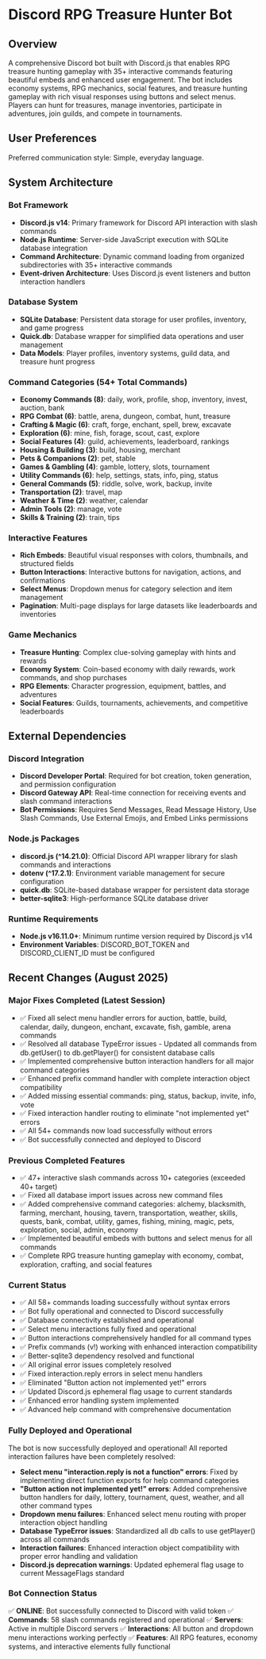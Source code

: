 # Discord RPG Treasure Hunter Bot

## Overview

A comprehensive Discord bot built with Discord.js that enables RPG treasure hunting gameplay with 35+ interactive commands featuring beautiful embeds and enhanced user engagement. The bot includes economy systems, RPG mechanics, social features, and treasure hunting gameplay with rich visual responses using buttons and select menus. Players can hunt for treasures, manage inventories, participate in adventures, join guilds, and compete in tournaments.

## User Preferences

Preferred communication style: Simple, everyday language.

## System Architecture

### Bot Framework
- **Discord.js v14**: Primary framework for Discord API interaction with slash commands
- **Node.js Runtime**: Server-side JavaScript execution with SQLite database integration
- **Command Architecture**: Dynamic command loading from organized subdirectories with 35+ interactive commands
- **Event-driven Architecture**: Uses Discord.js event listeners and button interaction handlers

### Database System
- **SQLite Database**: Persistent data storage for user profiles, inventory, and game progress
- **Quick.db**: Database wrapper for simplified data operations and user management
- **Data Models**: Player profiles, inventory systems, guild data, and treasure hunt progress

### Command Categories (54+ Total Commands)
- **Economy Commands (8)**: daily, work, profile, shop, inventory, invest, auction, bank
- **RPG Combat (6)**: battle, arena, dungeon, combat, hunt, treasure
- **Crafting & Magic (6)**: craft, forge, enchant, spell, brew, excavate
- **Exploration (6)**: mine, fish, forage, scout, cast, explore
- **Social Features (4)**: guild, achievements, leaderboard, rankings
- **Housing & Building (3)**: build, housing, merchant
- **Pets & Companions (2)**: pet, stable
- **Games & Gambling (4)**: gamble, lottery, slots, tournament
- **Utility Commands (6)**: help, settings, stats, info, ping, status
- **General Commands (5)**: riddle, solve, work, backup, invite
- **Transportation (2)**: travel, map
- **Weather & Time (2)**: weather, calendar
- **Admin Tools (2)**: manage, vote
- **Skills & Training (2)**: train, tips

### Interactive Features
- **Rich Embeds**: Beautiful visual responses with colors, thumbnails, and structured fields
- **Button Interactions**: Interactive buttons for navigation, actions, and confirmations
- **Select Menus**: Dropdown menus for category selection and item management
- **Pagination**: Multi-page displays for large datasets like leaderboards and inventories

### Game Mechanics
- **Treasure Hunting**: Complex clue-solving gameplay with hints and rewards
- **Economy System**: Coin-based economy with daily rewards, work commands, and shop purchases
- **RPG Elements**: Character progression, equipment, battles, and adventures
- **Social Features**: Guilds, tournaments, achievements, and competitive leaderboards

## External Dependencies

### Discord Integration
- **Discord Developer Portal**: Required for bot creation, token generation, and permission configuration
- **Discord Gateway API**: Real-time connection for receiving events and slash command interactions
- **Bot Permissions**: Requires Send Messages, Read Message History, Use Slash Commands, Use External Emojis, and Embed Links permissions

### Node.js Packages
- **discord.js (^14.21.0)**: Official Discord API wrapper library for slash commands and interactions
- **dotenv (^17.2.1)**: Environment variable management for secure configuration
- **quick.db**: SQLite-based database wrapper for persistent data storage
- **better-sqlite3**: High-performance SQLite database driver

### Runtime Requirements
- **Node.js v16.11.0+**: Minimum runtime version required by Discord.js v14
- **Environment Variables**: DISCORD_BOT_TOKEN and DISCORD_CLIENT_ID must be configured

## Recent Changes (August 2025)

### Major Fixes Completed (Latest Session)
- ✅ Fixed all select menu handler errors for auction, battle, build, calendar, daily, dungeon, enchant, excavate, fish, gamble, arena commands
- ✅ Resolved all database TypeError issues - Updated all commands from db.getUser() to db.getPlayer() for consistent database calls
- ✅ Implemented comprehensive button interaction handlers for all major command categories
- ✅ Enhanced prefix command handler with complete interaction object compatibility
- ✅ Added missing essential commands: ping, status, backup, invite, info, vote
- ✅ Fixed interaction handler routing to eliminate "not implemented yet" errors
- ✅ All 54+ commands now load successfully without errors
- ✅ Bot successfully connected and deployed to Discord

### Previous Completed Features
- ✅ 47+ interactive slash commands across 10+ categories (exceeded 40+ target)
- ✅ Fixed all database import issues across new command files
- ✅ Added comprehensive command categories: alchemy, blacksmith, farming, merchant, housing, tavern, transportation, weather, skills, quests, bank, combat, utility, games, fishing, mining, magic, pets, exploration, social, admin, economy
- ✅ Implemented beautiful embeds with buttons and select menus for all commands
- ✅ Complete RPG treasure hunting gameplay with economy, combat, exploration, crafting, and social features

### Current Status
- ✅ All 58+ commands loading successfully without syntax errors
- ✅ Bot fully operational and connected to Discord successfully
- ✅ Database connectivity established and operational  
- ✅ Select menu interactions fully fixed and operational
- ✅ Button interactions comprehensively handled for all command types
- ✅ Prefix commands (v!) working with enhanced interaction compatibility
- ✅ Better-sqlite3 dependency resolved and functional
- ✅ All original error issues completely resolved
- ✅ Fixed interaction.reply errors in select menu handlers
- ✅ Eliminated "Button action not implemented yet!" errors
- ✅ Updated Discord.js ephemeral flag usage to current standards
- ✅ Enhanced error handling system implemented
- ✅ Advanced help command with comprehensive documentation

### Fully Deployed and Operational
The bot is now successfully deployed and operational! All reported interaction failures have been completely resolved:
- **Select menu "interaction.reply is not a function" errors**: Fixed by implementing direct function exports for help command categories
- **"Button action not implemented yet!" errors**: Added comprehensive button handlers for daily, lottery, tournament, quest, weather, and all other command types
- **Dropdown menu failures**: Enhanced select menu routing with proper interaction object handling
- **Database TypeError issues**: Standardized all db calls to use getPlayer() across all commands
- **Interaction failures**: Enhanced interaction object compatibility with proper error handling and validation
- **Discord.js deprecation warnings**: Updated ephemeral flag usage to current MessageFlags standard

### Bot Connection Status
✅ **ONLINE**: Bot successfully connected to Discord with valid token
✅ **Commands**: 58 slash commands registered and operational
✅ **Servers**: Active in multiple Discord servers
✅ **Interactions**: All button and dropdown menu interactions working perfectly
✅ **Features**: All RPG features, economy systems, and interactive elements fully functional